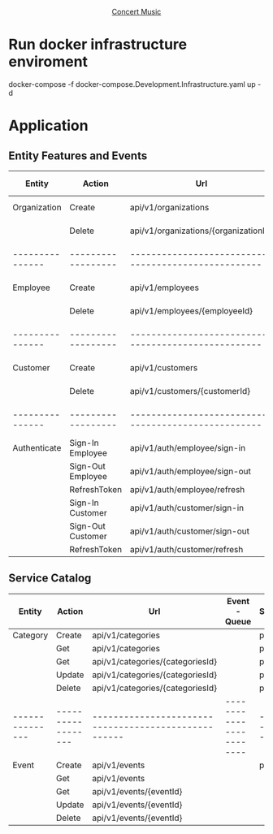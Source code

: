 <p align="center">
  <a href="#bulb-about">Concert Music</a>
</p>

# Run docker infrastructure enviroment
docker-compose -f docker-compose.Development.Infrastructure.yaml up -d

# Application
## Entity Features and Events

| Entity        | Action           | Url                                                | Event - Queue          | Status  |
|---------------|------------------|----------------------------------------------------|------------------------|---------|
| Organization  | Create           | api/v1/organizations                               | organization-created   | pass    |
|               | Delete           | api/v1/organizations/{organizationId}              | organization-deleted   | pass    |
|---------------|------------------|----------------------------------------------------|------------------------|---------|
| Employee      | Create           | api/v1/employees                                   | employee-created       | pass    |
|               | Delete           | api/v1/employees/{employeeId}                      | employee-deleted       | pass    |
|---------------|------------------|----------------------------------------------------|------------------------|---------|
| Customer      | Create           | api/v1/customers                                   | customer-created       | pass    |
|               | Delete           | api/v1/customers/{customerId}                      | customer-deleted       | pass    |
|---------------|------------------|----------------------------------------------------|------------------------|---------|
| Authenticate  | Sign-In Employee | api/v1/auth/employee/sign-in                       |                        | pass    |
|               | Sign-Out Employee| api/v1/auth/employee/sign-out                      |                        | pass    |
|               | RefreshToken     | api/v1/auth/employee/refresh                       |                        | pass    |
|               | Sign-In Customer | api/v1/auth/customer/sign-in                       |                        | pass    |
|               | Sign-Out Customer| api/v1/auth/customer/sign-out                      |                        | pass    |
|               | RefreshToken     | api/v1/auth/customer/refresh                       |                        | pass    |

## Service Catalog

| Entity        | Action           | Url                                                | Event - Queue          | Status  |
|---------------|------------------|----------------------------------------------------|------------------------|---------|
| Category      | Create           | api/v1/categories                                  |                        | pass    |
|               | Get              | api/v1/categories                                  |                        | pass    |
|               | Get              | api/v1/categories/{categoriesId}                   |                        | pass    |
|               | Update           | api/v1/categories/{categoriesId}                   |                        | pass    |
|               | Delete           | api/v1/categories/{categoriesId}                   |                        | pass    |
|---------------|------------------|----------------------------------------------------|------------------------|---------|
| Event		    | Create           | api/v1/events										|                        | pass    |
|               | Get              | api/v1/events										|                        |		   |
|               | Get              | api/v1/events/{eventId}							|                        |		   |
|               | Update           | api/v1/events/{eventId}							|                        |		   |
|               | Delete           | api/v1/events/{eventId}							|                        |		   |
